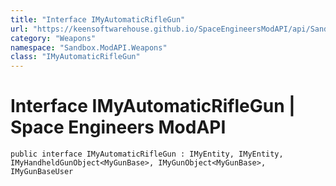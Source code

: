 ```yaml
---
title: "Interface IMyAutomaticRifleGun"
url: "https://keensoftwarehouse.github.io/SpaceEngineersModAPI/api/Sandbox.ModAPI.Weapons.IMyAutomaticRifleGun.html"
category: "Weapons"
namespace: "Sandbox.ModAPI.Weapons"
class: "IMyAutomaticRifleGun"
---
```


# Interface IMyAutomaticRifleGun | Space Engineers ModAPI

```
public interface IMyAutomaticRifleGun : IMyEntity, IMyEntity, IMyHandheldGunObject<MyGunBase>, IMyGunObject<MyGunBase>, IMyGunBaseUser
```